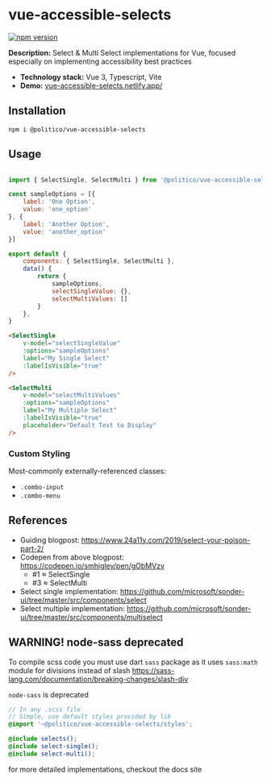 # vue-accessible-selects

[![npm version](https://badge.fury.io/js/@politico%2Fvue-accessible-selects.svg)](https://badge.fury.io/js/@politico%2Fvue-accessible-selects)

**Description:** Select & Multi Select implementations for Vue, focused especially on implementing accessibility best practices
- **Technology stack:** Vue 3, Typescript, Vite
- **Demo:** [vue-accessible-selects.netlify.app/](vue-accessible-selects.netlify.app/)


## Installation

```shell
npm i @politico/vue-accessible-selects
```

## Usage
```javascript

import { SelectSingle, SelectMulti } from '@politico/vue-accessible-selects'

const sampleOptions = [{
	label: 'One Option',
	value: 'one_option'
}, {
	label: 'Another Option',
	value: 'another_option'
}]

export default {
	components: { SelectSingle, SelectMulti },
	data() {
		return {
			sampleOptions,
			selectSingleValue: {},
			selectMultiValues: []
		}
	},
}

```

```html
<SelectSingle
	v-model="selectSingleValue"
	:options="sampleOptions"
	label="My Single Select"
	:labelIsVisible="true"
/>

<SelectMulti
	v-model="selectMultiValues"
	:options="sampleOptions"
	label="My Multiple Select"
	:labelIsVisible="true"
	placeholder="Default Text to Display"
/>
```

### Custom Styling

Most-commonly externally-referenced classes:

* `.combo-input`
* `.combo-menu`

## References

- Guiding blogpost: https://www.24a11y.com/2019/select-your-poison-part-2/
- Codepen from above blogpost: https://codepen.io/smhigley/pen/gObMVzv
	- #1 ≈ SelectSingle
	- #3 ≈ SelectMulti
- Select single implementation: https://github.com/microsoft/sonder-ui/tree/master/src/components/select
- Select multiple implementation: https://github.com/microsoft/sonder-ui/tree/master/src/components/multiselect

## WARNING! node-sass deprecated
To compile scss code you must use dart `sass` package  as it uses `sass:math` module for divisions instead of slash https://sass-lang.com/documentation/breaking-changes/slash-div

`node-sass` is deprecated
```scss
// In any .scss file
// Simple, use default styles provided by lib
@import '~@politico/vue-accessible-selects/styles';

@include selects();
@include select-single();
@include select-multi();
```

for more detailed implementations, checkout the docs site
